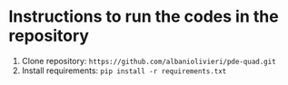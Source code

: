 # Instructions to run the codes in the repository 

1. Clone repository: `https://github.com/albaniolivieri/pde-quad.git`
2. Install requirements: `pip install -r requirements.txt`
